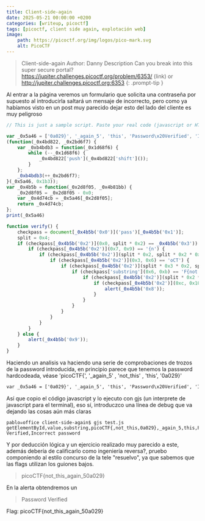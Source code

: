 ```yaml
---
title: Client-side-again
date: 2025-05-21 00:00:00 +0200
categories: [writeup, picoctf]
tags: [picoctf, client side again, explotación web]     
image:
    path: https://picoctf.org/img/logos/pico-mark.svg
    alt: PicoCTF
---
```


>Client-side-again
Author: Danny
Description
Can you break into this super secure portal? https://jupiter.challenges.picoctf.org/problem/6353/ (link) or http://jupiter.challenges.picoctf.org:6353
{: .prompt-tip }

Al entrar a la página veremos un formulario que solicita una contraseña por supuesto al introducirla saltará un mensaje de incorrecto, pero como ya habíamos visto en un post muy parecido dejar esto del lado del cliente es muy peligroso

``` javascript
// This is just a sample script. Paste your real code (javascript or HTML) here.

var _0x5a46 = ['0a029}', '_again_5', 'this', 'Password\x20Verified', 'Incorrect\x20password', 'getElementById', 'value', 'substring', 'picoCTF{', 'not_this'];
(function(_0x4bd822, _0x2bd6f7) {
    var _0xb4bdb3 = function(_0x1d68f6) {
        while (--_0x1d68f6) {
            _0x4bd822['push'](_0x4bd822['shift']());
        }
    };
    _0xb4bdb3(++_0x2bd6f7);
}(_0x5a46, 0x1b3));
var _0x4b5b = function(_0x2d8f05, _0x4b81bb) {
    _0x2d8f05 = _0x2d8f05 - 0x0;
    var _0x4d74cb = _0x5a46[_0x2d8f05];
    return _0x4d74cb;
};
print(_0x5a46)

function verify() {
    checkpass = document[_0x4b5b('0x0')]('pass')[_0x4b5b('0x1')];
    split = 0x4;
    if (checkpass[_0x4b5b('0x2')](0x0, split * 0x2) == _0x4b5b('0x3')) {
        if (checkpass[_0x4b5b('0x2')](0x7, 0x9) == '{n') {
            if (checkpass[_0x4b5b('0x2')](split * 0x2, split * 0x2 * 0x2) == _0x4b5b('0x4')) {
                if (checkpass[_0x4b5b('0x2')](0x3, 0x6) == 'oCT') {
                    if (checkpass[_0x4b5b('0x2')](split * 0x3 * 0x2, split * 0x4 * 0x2) == _0x4b5b('0x5')) {
                        if (checkpass['substring'](0x6, 0xb) == 'F{not') {
                            if (checkpass[_0x4b5b('0x2')](split * 0x2 * 0x2, split * 0x3 * 0x2) == _0x4b5b('0x6')) {
                                if (checkpass[_0x4b5b('0x2')](0xc, 0x10) == _0x4b5b('0x7')) {
                                    alert(_0x4b5b('0x8'));
                                }
                            }
                        }
                    }
                }
            }
        }
    } else {
        alert(_0x4b5b('0x9'));
    }
}
```

Haciendo un analisis va haciendo una serie de comprobaciones de trozos de la password introducida, en principio parece que tenemos 
la password hardcodeada, véase 'picoCTF{', '_again_5' , 'not_this' , 'this', '0a029}' 

``` html
var _0x5a46 = ['0a029}', '_again_5', 'this', 'Password\x20Verified', 'Incorrect\x20password', 'getElementById', 'value', 'substring', 'picoCTF{', 'not_this'];
```
Así que copio el código javascript y lo ejecuto con gjs (un interprete de javascript para el terminal), eso sí, introduczco una línea de debug que va dejando las cosas aún más claras

```
pablo☠office client-side-again$ gjs test.js
getElementById,value,substring,picoCTF{,not_this,0a029},_again_5,this,Password Verified,Incorrect password
```

Y por deducción lógica y un ejercicio realizado muy parecido a este, además debería de calificarlo como ingeniería reversa?, pruebo componiendo al estilo concurso de la tele "resuelvo", ya que sabemos que las flags utilizan los guiones bajos.

>picoCTF{not_this_again_50a029}

En la alerta obtendremos un 
>Password Verified

Flag: picoCTF{not_this_again_50a029}